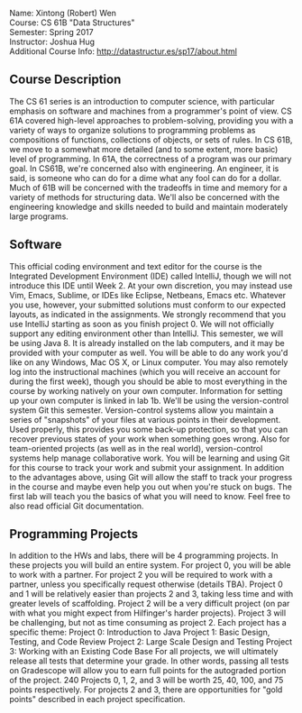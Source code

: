 Name: Xintong (Robert) Wen  
Course: CS 61B "Data Structures"  
Semester: Spring 2017  
Instructor: Joshua Hug  
Additional Course Info: http://datastructur.es/sp17/about.html

## Course Description

The CS 61 series is an introduction to computer science, with particular emphasis on software and machines from a programmer's point of view. CS 61A covered high-level approaches to problem-solving, providing you with a variety of ways to organize solutions to programming problems as compositions of functions, collections of objects, or sets of rules. In CS 61B, we move to a somewhat more detailed (and to some extent, more basic) level of programming.
In 61A, the correctness of a program was our primary goal. In CS61B, we're concerned also with engineering. An engineer, it is said, is someone who can do for a dime what any fool can do for a dollar. Much of 61B will be concerned with the tradeoffs in time and memory for a variety of methods for structuring data. We'll also be concerned with the engineering knowledge and skills needed to build and maintain moderately large programs.

## Software

This official coding environment and text editor for the course is the Integrated Development Environment (IDE) called IntelliJ, though we will not introduce this IDE until Week 2. At your own discretion, you may instead use Vim, Emacs, Sublime, or IDEs like Eclipse, Netbeans, Emacs etc. Whatever you use, however, your submitted solutions must conform to our expected layouts, as indicated in the assignments. We strongly recommend that you use IntelliJ starting as soon as you finish project 0. We will not officially support any editing environment other than IntelliJ.
This semester, we will be using Java 8. It is already installed on the lab computers, and it may be provided with your computer as well.
You will be able to do any work you'd like on any Windows, Mac OS X, or Linux computer. You may also remotely log into the instructional machines (which you will receive an account for during the first week), though you should be able to most everything in the course by working natively on your own computer. Information for setting up your own computer is linked in lab 1b.
We'll be using the version-control system Git this semester. Version-control systems allow you maintain a series of "snapshots" of your files at various points in their development. Used properly, this provides you some back-up protection, so that you can recover previous states of your work when something goes wrong. Also for team-oriented projects (as well as in the real world), version-control systems help manage collaborative work.
You will be learning and using Git for this course to track your work and submit your assignment. In addition to the advantages above, using Git will allow the staff to track your progress in the course and maybe even help you out when you're stuck on bugs. The first lab will teach you the basics of what you will need to know. Feel free to also read official Git documentation.

## Programming Projects

In addition to the HWs and labs, there will be 4 programming projects. In these projects you will build an entire system. For project 0, you will be able to work with a partner. For project 2 you will be required to work with a partner, unless you specifically request otherwise (details TBA).
Project 0 and 1 will be relatively easier than projects 2 and 3, taking less time and with greater levels of scaffolding. Project 2 will be a very difficult project (on par with what you might expect from Hilfinger's harder projects). Project 3 will be challenging, but not as time consuming as project 2.
Each project has a specific theme:
Project 0: Introduction to Java
Project 1: Basic Design, Testing, and Code Review
Project 2: Large Scale Design and Testing
Project 3: Working with an Existing Code Base
For all projects, we will ultimately release all tests that determine your grade. In other words, passing all tests on Gradescope will allow you to earn full points for the autograded portion of the project.
240 Projects 0, 1, 2, and 3 will be worth 25, 40, 100, and 75 points respectively. For projects 2 and 3, there are opportunities for "gold points" described in each project specification.
